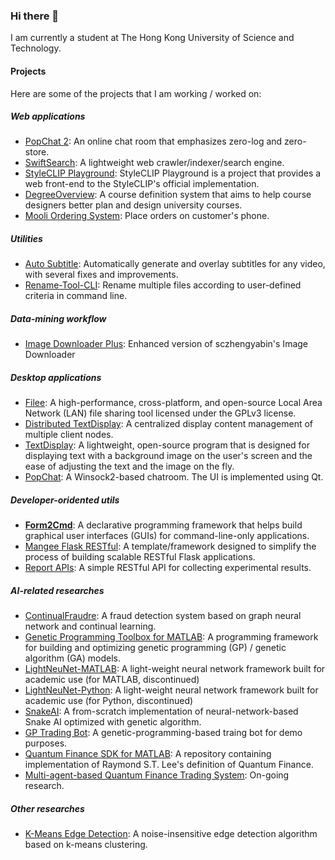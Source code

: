 ### Hi there 👋

I am currently a student at The Hong Kong University of Science and Technology.

#### Projects

Here are some of the projects that I am working / worked on:

##### Web applications

- [PopChat 2](https://github.com/RapDoodle/PopChat2): An online chat room that emphasizes zero-log and zero-store.
- [SwiftSearch](https://github.com/RapDoodle/SwiftSearch): A lightweight web crawler/indexer/search engine.
- [StyleCLIP Playground](https://github.com/RapDoodle/StyleCLIP-Playground): StyleCLIP Playground is a project that provides a web front-end to the StyleCLIP's official implementation.
- [DegreeOverview](https://github.com/RapDoodle/DegreeOverview): A course definition system that aims to help course designers better plan and design university courses.
- [Mooli Ordering System](https://github.com/RapDoodle/Mooli-Ordering-System): Place orders on customer's phone.

##### Utilities

- [Auto Subtitle](https://github.com/RapDoodle/auto-subtitle): Automatically generate and overlay subtitles for any video, with several fixes and improvements.
- [Rename-Tool-CLI](https://github.com/RapDoodle/Rename-Tool-CLI): Rename multiple files according to user-defined criteria in command line.

##### Data-mining workflow

- [Image Downloader Plus](https://github.com/RapDoodle/Image-Downloader-Plus): Enhanced version of sczhengyabin's Image Downloader

##### Desktop applications

- [Filee](https://github.com/RapDoodle/Filee): A high-performance, cross-platform, and open-source Local Area Network (LAN) file sharing tool licensed under the GPLv3 license.
- [Distributed TextDisplay](https://github.com/thinkray/distributed-display): A centralized display content management of multiple client nodes.
- [TextDisplay](https://github.com/RapDoodle/TextDisplay): A lightweight, open-source program that is designed for displaying text with a background image on the user's screen and the ease of adjusting the text and the image on the fly.
- [PopChat](https://github.com/RapDoodle/PopChat): A Winsock2-based chatroom. The UI is implemented using Qt.

##### Developer-oridented utils

- [**Form2Cmd**](https://github.com/RapDoodle/Form2Cmd): A declarative programming framework that helps build graphical user interfaces (GUIs) for command-line-only applications.
- [Mangee Flask RESTful](https://github.com/RapDoodle/mangee-flask-restful): A template/framework designed to simplify the process of building scalable RESTful Flask applications.
- [Report APIs](https://github.com/RapDoodle/Report-APIs): A simple RESTful API for collecting experimental results.

##### AI-related researches

- [ContinualFraudre](https://github.com/RapDoodle/ContinualFraudre): A fraud detection system based on graph neural network and continual learning.
- [Genetic Programming Toolbox for MATLAB](https://github.com/RapDoodle/Genetic-Programming-MATLAB): A programming framework for building and optimizing genetic programming (GP) / genetic algorithm (GA) models.
- [LightNeuNet-MATLAB](https://github.com/RapDoodle/LightNeuNet-MATLAB): A light-weight neural network framework built for academic use (for MATLAB, discontinued)
- [LightNeuNet-Python](https://github.com/RapDoodle/LightNeuNet-Python): A light-weight neural network framework built for academic use (for Python, discontinued)
- [SnakeAI](https://github.com/RapDoodle/SnakeAI): A from-scratch implementation of neural-network-based Snake AI optimized with genetic algorithm.
- [GP Trading Bot](https://github.com/RapDoodle/GP-Trading-Bot): A genetic-programming-based traing bot for demo purposes.
- [Quantum Finance SDK for MATLAB](https://github.com/RapDoodle/Quantum-Finance-SDK-MATLAB): A repository containing implementation of Raymond S.T. Lee's definition of Quantum Finance.
- [Multi-agent-based Quantum Finance Trading System](): On-going research.

##### Other researches

- [K-Means Edge Detection](https://github.com/RapDoodle/K-Means-Edge-Detection): A noise-insensitive edge detection algorithm based on k-means clustering.
